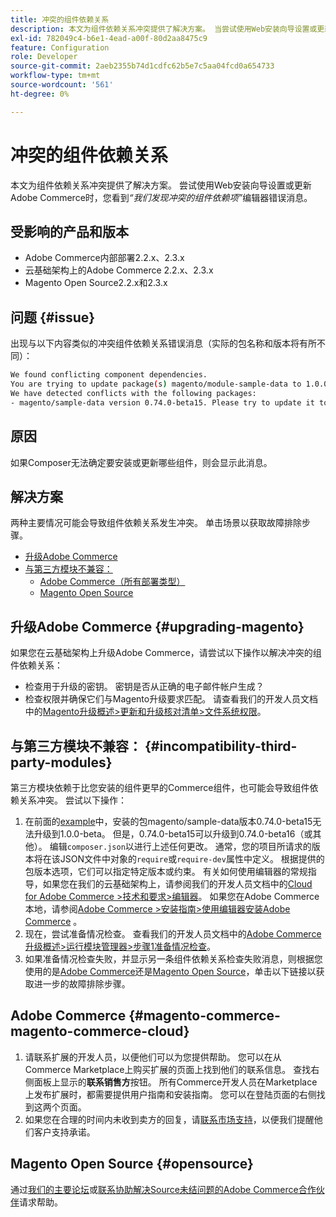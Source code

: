 ```yaml
---
title: 冲突的组件依赖关系
description: 本文为组件依赖关系冲突提供了解决方案。 当尝试使用Web安装向导设置或更新Adobe Commerce时，您会看到*“我们发现了冲突的组件依赖项”*编辑器错误消息。
exl-id: 782049c4-b6e1-4ead-a00f-80d2aa8475c9
feature: Configuration
role: Developer
source-git-commit: 2aeb2355b74d1cdfc62b5e7c5aa04fcd0a654733
workflow-type: tm+mt
source-wordcount: '561'
ht-degree: 0%

---
```


# 冲突的组件依赖关系

本文为组件依赖关系冲突提供了解决方案。 尝试使用Web安装向导设置或更新Adobe Commerce时，您看到&#x200B;*“我们发现冲突的组件依赖项”*&#x200B;编辑器错误消息。

## 受影响的产品和版本

* Adobe Commerce内部部署2.2.x、2.3.x
* 云基础架构上的Adobe Commerce 2.2.x、2.3.x
* Magento Open Source2.2.x和2.3.x


## 问题 {#issue}

出现与以下内容类似的冲突组件依赖关系错误消息（实际的包名称和版本将有所不同）：

```bash
We found conflicting component dependencies.
You are trying to update package(s) magento/module-sample-data to 1.0.0-beta
We have detected conflicts with the following packages:
- magento/sample-data version 0.74.0-beta15. Please try to update it to one of the following package versions: 0.74.0-beta16, 0.74.0-beta14, 0.74.0-beta13, 0.74.0-beta12, 0.74.0-beta11, 0.74.0-beta10, 0.74.0-beta9, 0.74.0-beta8, 0.74.0-beta7
```

## 原因

如果Composer无法确定要安装或更新哪些组件，则会显示此消息。

## 解决方案

两种主要情况可能会导致组件依赖关系发生冲突。 单击场景以获取故障排除步骤。

* [升级Adobe Commerce](#upgrading-magento)
* [与第三方模块不兼容：](#incompatibility-third-party-modules)
   * [Adobe Commerce（所有部署类型）](#magento-commerce-magento-commerce-cloud)
   * [Magento Open Source](#opensource)

## 升级Adobe Commerce {#upgrading-magento}

如果您在云基础架构上升级Adobe Commerce，请尝试以下操作以解决冲突的组件依赖关系：

* 检查用于升级的密钥。 密钥是否从正确的电子邮件帐户生成？
* 检查权限并确保它们与Magento升级要求匹配。 请查看我们的开发人员文档中的[Magento升级概述>更新和升级核对清单>文件系统权限](https://experienceleague.adobe.com/en/docs/commerce-operations/upgrade-guide/prepare/prerequisites#verify-file-system-permissions)。

## 与第三方模块不兼容： {#incompatibility-third-party-modules}

第三方模块依赖于比您安装的组件更早的Commerce组件，也可能会导致组件依赖关系冲突。 尝试以下操作：

1. 在前面的[example](#issue)中，安装的包magento/sample-data版本0.74.0-beta15无法升级到1.0.0-beta。 但是，0.74.0-beta15可以升级到0.74.0-beta16（或其他）。 编辑`composer.json`以进行上述任何更改。 通常，您的项目所请求的版本将在该JSON文件中对象的`require`或`require-dev`属性中定义。 根据提供的包版本选项，它们可以指定特定版本或约束。 有关如何使用编辑器的常规指导，如果您在我们的云基础架构上，请参阅我们的开发人员文档中的[Cloud for Adobe Commerce >技术和要求>编辑器](https://experienceleague.adobe.com/en/docs/commerce-cloud-service/user-guide/develop/overview#files)。 如果您在Adobe Commerce本地，请参阅[Adobe Commerce >安装指南>使用编辑器安装Adobe Commerce](https://experienceleague.adobe.com/en/docs/commerce-operations/installation-guide/composer) 。
1. 现在，尝试准备情况检查。 查看我们的开发人员文档中的[Adobe Commerce升级概述>运行模块管理器>步骤1准备情况检查](https://experienceleague.adobe.com/en/docs/commerce-operations/upgrade-guide/overview)。
1. 如果准备情况检查失败，并显示另一条组件依赖关系检查失败消息，则根据您使用的是[Adobe Commerce](#magento-commerce-magento-commerce-cloud)还是[Magento Open Source](#opensource)，单击以下链接以获取进一步的故障排除步骤。

## Adobe Commerce {#magento-commerce-magento-commerce-cloud}

1. 请联系扩展的开发人员，以便他们可以为您提供帮助。 您可以在从Commerce Marketplace上购买扩展的页面上找到他们的联系信息。 查找右侧面板上显示的&#x200B;**联系销售方**&#x200B;按钮。 所有Commerce开发人员在Marketplace上发布扩展时，都需要提供用户指南和安装指南。 您可以在登陆页面的右侧找到这两个页面。
1. 如果您在合理的时间内未收到卖方的回复，请[联系市场支持](mailto:commercemarketplacesupport@adobe.com)，以便我们提醒他们客户支持承诺。

## Magento Open Source {#opensource}

通过[我们的主要论坛](https://community.magento.com/)或[联系协助解决Source未结问题的Adobe Commerce合作伙伴](https://magento.com/find-a-partner)请求帮助。
